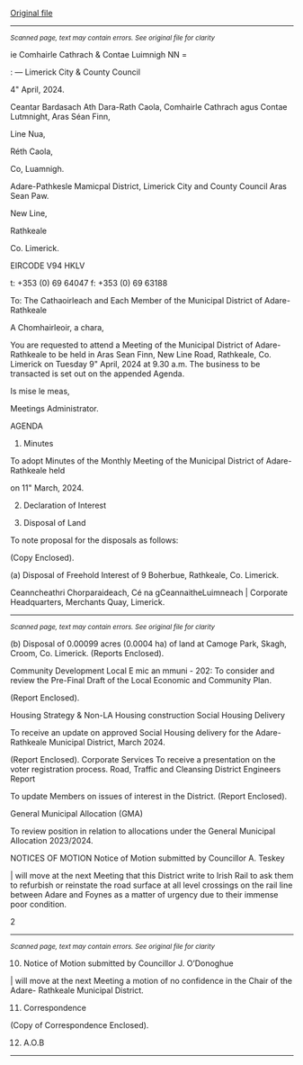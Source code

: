 [Original file](https://www.limerick.ie/sites/default/files/media/documents/2024-04/00-agenda-meeting-of-municipal-district-of-adare-rathkeale-9th-april-2024.pdf)

---
*<small>Scanned page, text may contain errors. See original file for clarity</small>*  

ie Comhairle Cathrach
& Contae Luimnigh
NN =

: — Limerick City
& County Council

4" April, 2024.

Ceantar Bardasach Ath Dara-Rath Caola,
Comhairle Cathrach agus Contae Lutmnight,
Aras Séan Finn,

Line Nua,

Réth Caola,

Co, Luamnigh.

Adare-Pathkesle Mamicpal District,
Limerick City and County Council
Aras Sean Paw.

New Line,

Rathkeale

Co. Limerick.

EIRCODE V94 HKLV

t: +353 (0) 69 64047
f: +353 (0) 69 63188

To: The Cathaoirleach and Each Member of the Municipal District of Adare-Rathkeale

A Chomhairleoir, a chara,

You are requested to attend a Meeting of the Municipal District of Adare-Rathkeale to be held in
Aras Sean Finn, New Line Road, Rathkeale, Co. Limerick on Tuesday 9" April, 2024 at 9.30 a.m.
The business to be transacted is set out on the appended Agenda.

Is mise le meas,

Meetings Administrator.

AGENDA

1. Minutes

To adopt Minutes of the Monthly Meeting of the Municipal District of Adare-Rathkeale held

on 11" March, 2024.

2. Declaration of Interest

3. Disposal of Land

To note proposal for the disposals as follows:

(Copy Enclosed).

(a) Disposal of Freehold Interest of 9 Boherbue, Rathkeale, Co. Limerick.

Ceanncheathri Chorparaideach, Cé na gCeannaitheLuimneach |
Corporate Headquarters, Merchants Quay, Limerick.


---
*<small>Scanned page, text may contain errors. See original file for clarity</small>*  

(b) Disposal of 0.00099 acres (0.0004 ha) of land at Camoge Park, Skagh, Croom, Co.
Limerick.
(Reports Enclosed).

Community Development
Local E mic an mmuni - 202:
To consider and review the Pre-Final Draft of the Local Economic and Community Plan.

(Report Enclosed).

Housing Strategy & Non-LA Housing construction
Social Housing Delivery

To receive an update on approved Social Housing delivery for the Adare-Rathkeale
Municipal District, March 2024.

(Report Enclosed).
Corporate Services
To receive a presentation on the voter registration process.
Road, Traffic and Cleansing
District Engineers Report

To update Members on issues of interest in the District.
(Report Enclosed).

General Municipal Allocation (GMA)

To review position in relation to allocations under the General Municipal Allocation
2023/2024.

NOTICES OF MOTION
Notice of Motion submitted by Councillor A. Teskey

| will move at the next Meeting that this District write to Irish Rail to ask them to refurbish
or reinstate the road surface at all level crossings on the rail line between Adare and Foynes
as a matter of urgency due to their immense poor condition.

2


---
*<small>Scanned page, text may contain errors. See original file for clarity</small>*  

10. Notice of Motion submitted by Councillor J. O’Donoghue

| will move at the next Meeting a motion of no confidence in the Chair of the Adare-
Rathkeale Municipal District.

11. Correspondence

(Copy of Correspondence Enclosed).

12. A.O.B


---
